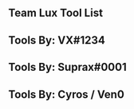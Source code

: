 Team Lux Tool List
------------------
Tools By: VX#1234
------------------
Tools By: Suprax#0001
------------------
Tools By: Cyros / Ven0
------------------
